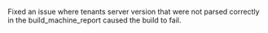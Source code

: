 Fixed an issue where tenants server version that were not parsed correctly in the build_machine_report caused the build to fail.
